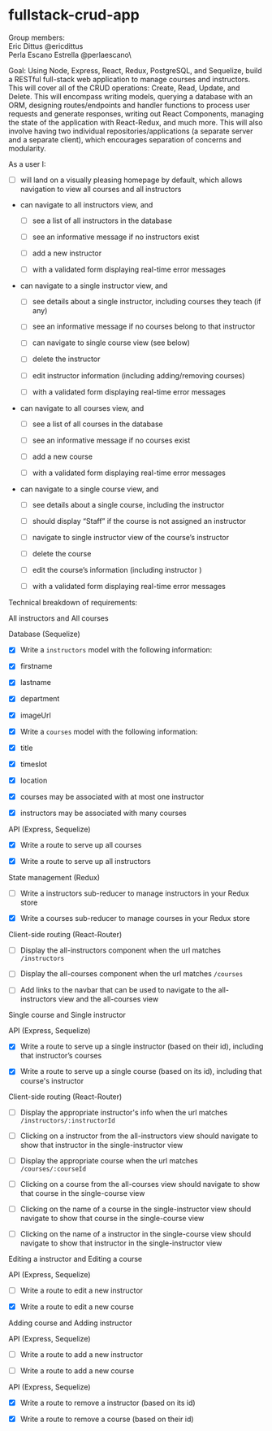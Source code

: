 # fullstack-crud-app


Group members:\
Eric Dittus @ericdittus\
Perla Escano Estrella @perlaescano\

Goal:
Using Node, Express, React, Redux, PostgreSQL, and Sequelize, build a RESTful full-stack web application to manage courses and instructors. This will cover all of the CRUD operations: Create, Read, Update, and Delete. This will encompass writing models, querying a database with an ORM, designing routes/endpoints and handler functions to process user requests and generate responses, writing out React Components, managing the state of the application with React-Redux, and much more. This will also involve having two individual repositories/applications (a separate server and a separate client), which encourages separation of concerns and modularity. 


As a user I:
* [ ] will land on a visually pleasing homepage by default, which allows navigation to view all courses and all instructors
* can navigate to all instructors view, and
   * [ ] see a list of all instructors in the database
   * [ ] see an informative message if no instructors exist
   * [ ] add a new instructor
   * [ ] with a validated form displaying real-time error messages


* can navigate to a single instructor view, and
   * [ ] see details about a single instructor, including courses they teach (if any) 
   * [ ] see an informative message if no courses belong to that instructor
   * [ ] can navigate to single course view (see below)
   * [ ] delete the instructor 
   * [ ] edit instructor information (including adding/removing courses)
   * [ ] with a validated form displaying real-time error messages


* can navigate to all courses view, and
   * [ ] see a list of all courses in the database
   * [ ] see an informative message if no courses exist
   * [ ] add a new course
   * [ ] with a validated form displaying real-time error messages


* can navigate to a single course view, and
   * [ ] see details about a single course, including the instructor
   * [ ] should display “Staff” if the course is not assigned an instructor
   * [ ] navigate to single instructor view of the course’s instructor
   * [ ] delete the course
   * [ ] edit the course’s information (including instructor )
   * [ ] with a validated form displaying real-time error messages


Technical breakdown of requirements:


All instructors and All courses 


Database (Sequelize) 
- [x] Write a `instructors` model with the following information:   
 
- [x] firstname  
- [x] lastname 
- [x] department 
- [x] imageUrl


- [x] Write a `courses` model with the following information:  
- [x] title 
- [x] timeslot
- [x] location


- [x] courses may be associated with at most one instructor
- [x] instructors may be associated with many courses  


API (Express, Sequelize)
- [x] Write a route to serve up all courses 
- [x] Write a route to serve up all instructors  


State management (Redux)
- [ ] Write a instructors sub-reducer to manage instructors in your Redux store 
- [x] Write a courses sub-reducer to manage courses in your Redux store



Client-side routing (React-Router)
- [ ] Display the all-instructors component when the url matches `/instructors`
- [ ] Display the all-courses component when the url matches `/courses` 
- [ ] Add links to the navbar that can be used to navigate to the all-instructors view and the all-courses view


Single course and Single instructor 


API (Express, Sequelize)
 - [x] Write a route to serve up a single instructor (based on their id), including that instructor’s courses
 - [x] Write a route to serve up a single course (based on its id), including that course's instructor



Client-side routing (React-Router)
- [ ] Display the appropriate instructor's info when the url matches `/instructors/:instructorId`
 - [ ] Clicking on a instructor from the all-instructors view should navigate to show that instructor in the single-instructor view
 - [ ] Display the appropriate course when the url matches `/courses/:courseId`
 - [ ] Clicking on a course from the all-courses view should navigate to show that course in the single-course view  
- [ ] Clicking on the name of a course in the single-instructor view should navigate to show that course in the single-course view
 - [ ] Clicking on the name of a instructor in the single-course view should navigate to show that instructor in the single-instructor view    


Editing a instructor and Editing a course 


API (Express, Sequelize)
 - [ ] Write a route to edit a new instructor 
- [x] Write a route to edit a new course  



Adding course and Adding instructor


API (Express, Sequelize)
 - [ ] Write a route to add a new instructor 
- [ ] Write a route to add a new course  



API (Express, Sequelize) 
- [x] Write a route to remove a instructor (based on its id) 
- [x] Write a route to remove a course (based on their id)  

